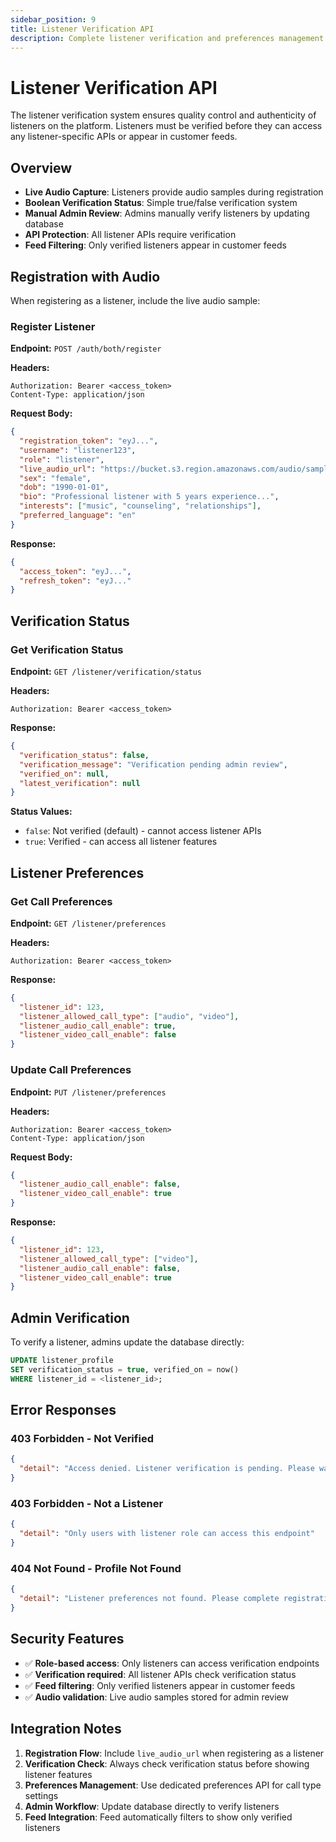 ```yaml
---
sidebar_position: 9
title: Listener Verification API
description: Complete listener verification and preferences management system
---
```


# Listener Verification API

The listener verification system ensures quality control and authenticity of listeners on the platform. Listeners must be verified before they can access any listener-specific APIs or appear in customer feeds.

## Overview

- **Live Audio Capture**: Listeners provide audio samples during registration
- **Boolean Verification Status**: Simple true/false verification system
- **Manual Admin Review**: Admins manually verify listeners by updating database
- **API Protection**: All listener APIs require verification
- **Feed Filtering**: Only verified listeners appear in customer feeds

## Registration with Audio

When registering as a listener, include the live audio sample:

### Register Listener

**Endpoint:** `POST /auth/both/register`

**Headers:**
```
Authorization: Bearer <access_token>
Content-Type: application/json
```

**Request Body:**
```json
{
  "registration_token": "eyJ...",
  "username": "listener123",
  "role": "listener",
  "live_audio_url": "https://bucket.s3.region.amazonaws.com/audio/sample.mp3",
  "sex": "female",
  "dob": "1990-01-01",
  "bio": "Professional listener with 5 years experience...",
  "interests": ["music", "counseling", "relationships"],
  "preferred_language": "en"
}
```

**Response:**
```json
{
  "access_token": "eyJ...",
  "refresh_token": "eyJ..."
}
```

## Verification Status

### Get Verification Status

**Endpoint:** `GET /listener/verification/status`

**Headers:**
```
Authorization: Bearer <access_token>
```

**Response:**
```json
{
  "verification_status": false,
  "verification_message": "Verification pending admin review",
  "verified_on": null,
  "latest_verification": null
}
```

**Status Values:**
- `false`: Not verified (default) - cannot access listener APIs
- `true`: Verified - can access all listener features

## Listener Preferences

### Get Call Preferences

**Endpoint:** `GET /listener/preferences`

**Headers:**
```
Authorization: Bearer <access_token>
```

**Response:**
```json
{
  "listener_id": 123,
  "listener_allowed_call_type": ["audio", "video"],
  "listener_audio_call_enable": true,
  "listener_video_call_enable": false
}
```

### Update Call Preferences

**Endpoint:** `PUT /listener/preferences`

**Headers:**
```
Authorization: Bearer <access_token>
Content-Type: application/json
```

**Request Body:**
```json
{
  "listener_audio_call_enable": false,
  "listener_video_call_enable": true
}
```

**Response:**
```json
{
  "listener_id": 123,
  "listener_allowed_call_type": ["video"],
  "listener_audio_call_enable": false,
  "listener_video_call_enable": true
}
```

## Admin Verification

To verify a listener, admins update the database directly:

```sql
UPDATE listener_profile 
SET verification_status = true, verified_on = now() 
WHERE listener_id = <listener_id>;
```

## Error Responses

### 403 Forbidden - Not Verified
```json
{
  "detail": "Access denied. Listener verification is pending. Please wait for admin approval."
}
```

### 403 Forbidden - Not a Listener
```json
{
  "detail": "Only users with listener role can access this endpoint"
}
```

### 404 Not Found - Profile Not Found
```json
{
  "detail": "Listener preferences not found. Please complete registration."
}
```

## Security Features

- ✅ **Role-based access**: Only listeners can access verification endpoints
- ✅ **Verification required**: All listener APIs check verification status
- ✅ **Feed filtering**: Only verified listeners appear in customer feeds
- ✅ **Audio validation**: Live audio samples stored for admin review

## Integration Notes

1. **Registration Flow**: Include `live_audio_url` when registering as a listener
2. **Verification Check**: Always check verification status before showing listener features
3. **Preferences Management**: Use dedicated preferences API for call type settings
4. **Admin Workflow**: Update database directly to verify listeners
5. **Feed Integration**: Feed automatically filters to show only verified listeners
